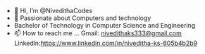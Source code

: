 - 👋 Hi, I’m @NivedithaCodes
- 👀 Passionate about Computers and technology 
- Bachelor of Technology in Computer Science and Engineering 
- 📫 How to reach me ...
     Gmail: nivedithaks333@gmail.com
     Linkedln:https://www.linkedin.com/in/niveditha-ks-605b4b2b9


<!---
NivedithaCodes/NivedithaCodes is a ✨ special ✨ repository because its `README.md` (this file) appears on your GitHub profile.
You can click the Preview link to take a look at your changes.
--->
